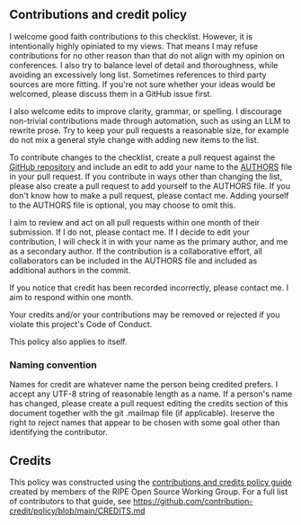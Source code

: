 ## Contributions and credit policy

I welcome good faith contributions to this checklist.
However, it is intentionally highly opiniated to my views.
That means I may refuse contributions for no other reason than that do not align with my opinion on conferences.
I also try to balance level of detail and thoroughness, while avoiding an excessively long list.
Sometimes references to third party sources are more fitting.
If you're not sure whether your ideas would be welcomed, please discuss them in a GitHub issue first.

I also welcome edits to improve clarity, grammar, or spelling.
I discourage non-trivial contributions made through automation, such as using an LLM to rewrite prose.
Try to keep your pull requests a reasonable size, for example do not mix a general style change with adding new items to the list.

To contribute changes to the checklist, create a pull request against the [GitHub repository](https://github.com/mxsasha/lessobviouschecklist) and include an edit to add your name to the [AUTHORS](https://github.com/mxsasha/lessobviouschecklist/blob/main/AUTHORS.md) file in your pull request.
If you contribute in ways other than changing the list, please also create a pull request to add yourself to the AUTHORS file.
If you don't know how to make a pull request, please contact me.
Adding yourself to the AUTHORS file is optional, you may choose to omit this.

I aim to review and act on all pull requests within one month of their submission.
If I do not, please contact me.
If I decide to edit your contribution, I will check it in with your name as the primary author, and me as a secondary author.
If the contribution is a collaborative effort, all collaborators can be included in the AUTHORS file and included as additional authors in the commit.

If you notice that credit has been recorded incorrectly, please contact me.
I aim to respond within one month.

Your credits and/or your contributions may be removed or rejected if you violate this project's Code of Conduct.

This policy also applies to itself.

### Naming convention

Names for credit are whatever name the person being credited prefers.
I accept any UTF-8 string of reasonable length as a name.
If a person's name has changed, please create a pull request editing the credits section of this document together with the git .mailmap file (if applicable). 
Ireserve the right to reject names that appear to be chosen with some goal other than identifying the contributor.

## Credits

This policy was constructed using the [contributions and credits policy guide](https://github.com/contribution-credit/policy) created by members of the RIPE Open Source Working Group. For a full list of contributors to that guide, see https://github.com/contribution-credit/policy/blob/main/CREDITS.md
